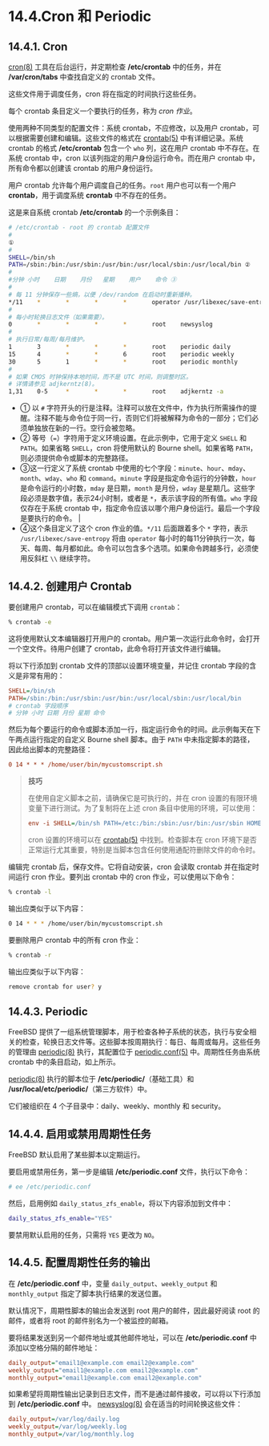 # 14.4.Cron 和 Periodic

## 14.4.1. Cron

[cron(8)](https://man.freebsd.org/cgi/man.cgi?query=cron&sektion=8&format=html) 工具在后台运行，并定期检查 **/etc/crontab** 中的任务，并在 **/var/cron/tabs** 中查找自定义的 crontab 文件。

这些文件用于调度任务，cron 将在指定的时间执行这些任务。

每个 crontab 条目定义一个要执行的任务，称为 *cron 作业*。

使用两种不同类型的配置文件：系统 crontab，不应修改，以及用户 crontab，可以根据需要创建和编辑。这些文件的格式在 [crontab(5)](https://man.freebsd.org/cgi/man.cgi?query=crontab&sektion=5&format=html) 中有详细记录。系统 crontab 的格式 **/etc/crontab** 包含一个 `who` 列，这在用户 crontab 中不存在。在系统 crontab 中，cron 以该列指定的用户身份运行命令。而在用户 crontab 中，所有命令都以创建该 crontab 的用户身份运行。

用户 crontab 允许每个用户调度自己的任务。`root` 用户也可以有一个用户 **crontab**，用于调度系统 **crontab** 中不存在的任务。

这是来自系统 crontab **/etc/crontab** 的一个示例条目：

```sh
# /etc/crontab - root 的 crontab 配置文件
#
①
#
SHELL=/bin/sh
PATH=/sbin:/bin:/usr/sbin:/usr/bin:/usr/local/sbin:/usr/local/bin ②
#
#分钟 小时    日期    月份   星期    用户    命令 ③
#
# 每 11 分钟保存一些熵，以便 /dev/random 在启动时重新播种。
*/11    *       *       *       *       operator /usr/libexec/save-entropy ④
#
# 每小时轮换日志文件（如果需要）。
0       *       *       *       *       root    newsyslog
#
# 执行日常/每周/每月维护。
1       3       *       *       *       root    periodic daily
15      4       *       *       6       root    periodic weekly
30      5       1       *       *       root    periodic monthly
#
# 如果 CMOS 时钟保持本地时间，而不是 UTC 时间，则调整时区。
# 详情请参见 adjkerntz(8)。
1,31    0-5     *       *       *       root    adjkerntz -a
```

- ① 以 `#` 字符开头的行是注释。注释可以放在文件中，作为执行所需操作的提醒。注释不能与命令位于同一行，否则它们将被解释为命令的一部分；它们必须单独放在新的一行。空行会被忽略。
- ② 等号（`=`）字符用于定义环境设置。在此示例中，它用于定义 `SHELL` 和 `PATH`。如果省略 `SHELL`，cron 将使用默认的 Bourne shell。如果省略 `PATH`，则必须提供命令或脚本的完整路径。
- ③这一行定义了系统 crontab 中使用的七个字段：`minute`、`hour`、`mday`、`month`、`wday`、`who` 和 `command`。`minute` 字段是指定命令运行的分钟数，`hour` 是命令运行的小时数，`mday` 是日期，`month` 是月份，`wday` 是星期几。这些字段必须是数字值，表示24小时制，或者是 `*`，表示该字段的所有值。`who` 字段仅存在于系统 crontab 中，指定命令应该以哪个用户身份运行。最后一个字段是要执行的命令。 |
- ④这个条目定义了这个 cron 作业的值。`*/11` 后面跟着多个 `*` 字符，表示 `/usr/libexec/save-entropy` 将由 `operator` 每小时的每11分钟执行一次，每天、每周、每月都如此。命令可以包含多个选项。如果命令跨越多行，必须使用反斜杠 `\\` 继续字符。

## 14.4.2. 创建用户 Crontab

要创建用户 crontab，可以在编辑模式下调用 `crontab`：

```sh
% crontab -e
```

这将使用默认文本编辑器打开用户的 crontab。用户第一次运行此命令时，会打开一个空文件。待用户创建了 crontab，此命令将打开该文件进行编辑。

将以下行添加到 crontab 文件的顶部以设置环境变量，并记住 crontab 字段的含义是非常有用的：

```ini
SHELL=/bin/sh
PATH=/sbin:/bin:/usr/sbin:/usr/bin:/usr/local/sbin:/usr/local/bin
# crontab 字段顺序
# 分钟 小时 日期 月份 星期 命令
```

然后为每个要运行的命令或脚本添加一行，指定运行命令的时间。此示例每天在下午两点运行指定的自定义 Bourne shell 脚本。由于 `PATH` 中未指定脚本的路径，因此给出脚本的完整路径：

```ini
0 14 * * * /home/user/bin/mycustomscript.sh
```

>**技巧**
>
>在使用自定义脚本之前，请确保它是可执行的，并在 cron 设置的有限环境变量下进行测试。为了复制将在上述 cron 条目中使用的环境，可以使用：
>
>```ini
>env -i SHELL=/bin/sh PATH=/etc:/bin:/sbin:/usr/bin:/usr/sbin HOME=/home/user LOGNAME=user /home/user/bin/mycustomscript.sh
>```
>
>cron 设置的环境可以在 [crontab(5)](https://man.freebsd.org/cgi/man.cgi?query=crontab&sektion=5&format=html) 中找到。检查脚本在 cron 环境下是否正常运行尤其重要，特别是当脚本包含任何使用通配符删除文件的命令时。

编辑完 crontab 后，保存文件。它将自动安装，cron 会读取 crontab 并在指定时间运行 cron 作业。要列出 crontab 中的 cron 作业，可以使用以下命令：

```sh
% crontab -l
```

输出应类似于以下内容：

```sh
0 14 * * * /home/user/bin/mycustomscript.sh
```

要删除用户 crontab 中的所有 cron 作业：

```sh
% crontab -r
```

输出应类似于以下内容：

```sh
remove crontab for user? y
```

## 14.4.3. Periodic

FreeBSD 提供了一组系统管理脚本，用于检查各种子系统的状态，执行与安全相关的检查，轮换日志文件等。这些脚本按周期执行：每日、每周或每月。这些任务的管理由 [periodic(8)](https://man.freebsd.org/cgi/man.cgi?query=periodic&sektion=8&format=html) 执行，其配置位于 [periodic.conf(5)](https://man.freebsd.org/cgi/man.cgi?query=periodic.conf&sektion=5&format=html) 中。周期性任务由系统 crontab 中的条目启动，如上所示。

[periodic(8)](https://man.freebsd.org/cgi/man.cgi?query=periodic&sektion=8&format=html) 执行的脚本位于 **/etc/periodic/**（基础工具）和 **/usr/local/etc/periodic/**（第三方软件）中。

它们被组织在 4 个子目录中：daily、weekly、monthly 和 security。

## 14.4.4. 启用或禁用周期性任务

FreeBSD 默认启用了某些脚本以定期运行。

要启用或禁用任务，第一步是编辑 **/etc/periodic.conf** 文件，执行以下命令：

```sh
# ee /etc/periodic.conf
```

然后，启用例如 `daily_status_zfs_enable`，将以下内容添加到文件中：

```sh
daily_status_zfs_enable="YES"
```

要禁用默认启用的任务，只需将 `YES` 更改为 `NO`。

## 14.4.5. 配置周期性任务的输出

在 **/etc/periodic.conf** 中，变量 `daily_output`、`weekly_output` 和 `monthly_output` 指定了脚本执行结果的发送位置。

默认情况下，周期性脚本的输出会发送到 root 用户的邮件，因此最好阅读 root 的邮件，或者将 root 的邮件别名为一个被监控的邮箱。

要将结果发送到另一个邮件地址或其他邮件地址，可以在 **/etc/periodic.conf** 中添加以空格分隔的邮件地址：

```ini
daily_output="email1@example.com email2@example.com"
weekly_output="email1@example.com email2@example.com"
monthly_output="email1@example.com email2@example.com"
```

如果希望将周期性输出记录到日志文件，而不是通过邮件接收，可以将以下行添加到 **/etc/periodic.conf** 中。 [newsyslog(8)](https://man.freebsd.org/cgi/man.cgi?query=newsyslog&sektion=8&format=html) 会在适当的时间轮换这些文件：

```ini
daily_output=/var/log/daily.log
weekly_output=/var/log/weekly.log
monthly_output=/var/log/monthly.log
```
